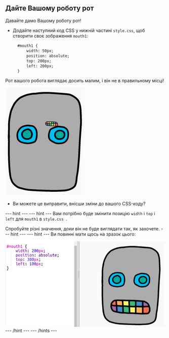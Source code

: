## Дайте Вашому роботу рот

Давайте дамо Вашому роботу рот!

- Додайте наступний код CSS у нижній частині `style.css`, щоб створити своє зображення `mouth1`:
    
        #mouth1 {
            width: 50px;
            position: absolute;
            top: 200px;
            left: 200px;
        }
        

Рот вашого робота виглядає досить малим, і він не в правильному місці!

![скріншот](images/robot-mouth.png)

- Ви можете це виправити, внісши зміни до вашого CSS-коду?

--- hint --- --- hint --- Вам потрібно буде змінити позицію `width` і `top` і `left` для `mouth1` в `style.css `.

Спробуйте різні значення, доки він не буде виглядати так, як захочете. --- hint --- --- hint --- Ви повинні мати щось на зразок цього:

![скріншот](images/robot-mouth-code.png) --- /hint --- --- /hints ---
